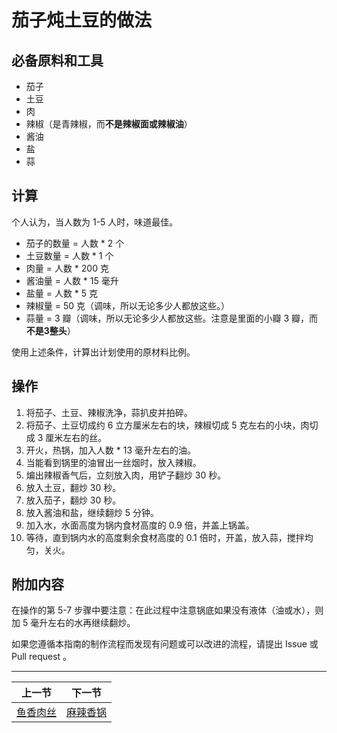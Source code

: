 # 茄子炖土豆的做法

## 必备原料和工具

- 茄子
- 土豆
- 肉
- 辣椒（是青辣椒，而**不是辣椒面或辣椒油**）
- 酱油
- 盐
- 蒜

## 计算

个人认为，当人数为 1-5 人时，味道最佳。

- 茄子的数量 = 人数 * 2 个
- 土豆数量 = 人数 * 1 个
- 肉量 = 人数 * 200 克
- 酱油量 = 人数 * 15 毫升
- 盐量 = 人数 * 5 克
- 辣椒量 = 50 克（调味，所以无论多少人都放这些。）
- 蒜量 = 3 瓣（调味，所以无论多少人都放这些。注意是里面的小瓣 3 瓣，而**不是3整头**）

使用上述条件，计算出计划使用的原材料比例。

## 操作

1. 将茄子、土豆、辣椒洗净，蒜扒皮并拍碎。
2. 将茄子、土豆切成约 6 立方厘米左右的块，辣椒切成 5 克左右的小块，肉切成 3 厘米左右的丝。
3. 开火，热锅，加入人数 * 13 毫升左右的油。
4. 当能看到锅里的油冒出一丝烟时，放入辣椒。
5. 煸出辣椒香气后，立刻放入肉，用铲子翻炒 30 秒。
6. 放入土豆，翻炒 30 秒。
7. 放入茄子，翻炒 30 秒。
8. 放入酱油和盐，继续翻炒 5 分钟。
9. 加入水，水面高度为锅内食材高度的 0.9 倍，并盖上锅盖。
10. 等待，直到锅内水的高度剩余食材高度的 0.1 倍时，开盖，放入蒜，搅拌均匀，关火。

## 附加内容

在操作的第 5-7 步骤中要注意：在此过程中注意锅底如果没有液体（油或水），则加 5 毫升左右的水再继续翻炒。

如果您遵循本指南的制作流程而发现有问题或可以改进的流程，请提出 Issue 或 Pull request 。

<hr>

| 上一节 | 下一节 |
| --- | --- |
| [鱼香肉丝](../home-cooking/鱼香肉丝.md) | [麻辣香锅](../home-cooking/麻辣香锅.md) |